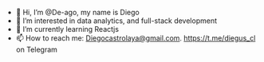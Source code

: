 - 👋 Hi, I’m @De-ago, my name is Diego
- 👀 I’m interested in data analytics, and full-stack development
- 🌱 I’m currently learning Reactjs
- 📫 How to reach me: Diegocastrolaya@gmail.com. https://t.me/diegus_cl on Telegram

<!---
De-ago/De-ago is a ✨ special ✨ repository because its `README.md` (this file) appears on your GitHub profile.
You can click the Preview link to take a look at your changes.
--->

